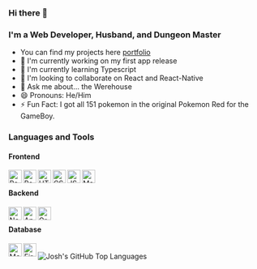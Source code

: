 ### Hi there 👋

### I'm a Web Developer, Husband, and Dungeon Master
- You can find my projects here [portfolio]
- 🔭 I'm currently working on my first app release
- 🌱 I'm currently learning Typescript
- 👯 I'm looking to collaborate on React and React-Native
- 💬 Ask me about... the Werehouse
- 😄 Pronouns: He/Him
- ⚡ Fun Fact: I got all 151 pokemon in the original Pokemon Red for the GameBoy.

### Languages and Tools
#### Frontend
<img align="left" alt="React" width="26px" src="https://img.icons8.com/office/30/000000/react.png" />
<img align="left" alt="React Native" width="26px" src="https://img.icons8.com/nolan/64/react-native.png" />
<img align="left" alt="HTML" width="26px" src="https://img.icons8.com/color/48/000000/html-5--v1.png" />
<img align="left" alt="CSS" width="26px" src="https://img.icons8.com/color/48/000000/css3.png" />
<img align="left" alt="JS" width="26px" src="https://img.icons8.com/color/48/000000/javascript--v1.png" />
<img align="left" alt="Material-Ui" width="26px" src="https://img.icons8.com/color/48/000000/material-ui.png" />
<br />

#### Backend
<img align="left" alt="Node.js" width="26px" src="https://img.icons8.com/color/48/000000/nodejs.png" />
<img align="left" alt="Apollo" width="26px" src="https://img.icons8.com/color/48/000000/apollo.png" />
<img align="left" alt="GraphQL" width="26px" src="https://img.icons8.com/color/48/000000/graphql.png" />
<br />

#### Database
<img align="left" alt="MongoDB" width="26px" src="https://img.icons8.com/color/48/000000/mongodb.png" />
<img align="left" alt="Firebase" width="26px" src="https://img.icons8.com/color/48/000000/firebase.png" />
<br />

<img align="left" alt="Josh's GitHub Top Languages" src="https://github-readme-stats.vercel.app/api/top-langs/?username=joshua-richardson-88" />

[portfolio]: https://portfolio.cursedtale.com
